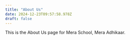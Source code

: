 ```yaml
---
title: "About Us"
date: 2024-12-23T09:57:58.978Z
draft: false
---
```


This is the About Us page for Mera School, Mera Adhikaar.
